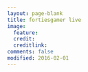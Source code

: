 ```yaml
---
layout: page-blank
title: fortiesgamer live
image:
  feature: 
  credit: 
  creditlink: 
comments: false
modified: 2016-02-01
---
```


<div id="twitch-embed">

<!-- Load the Twitch embed script -->
    
<script src="https://embed.twitch.tv/embed/v1.js"></script>

<!-- Create a Twitch.Embed object that will render within the "twitch-embed" root element. -->
   <script type="text/javascript">
      new Twitch.Embed("twitch-embed", {
        width: 1280,
        height: 720,
        channel: "fortiesgamer",
	parent: "www.fortiesgamer.com/live/" 
      });
    </script>
</div>

